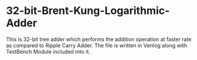 # 32-bit-Brent-Kung-Logarithmic-Adder
This is 32-bit tree adder which performs the addition operation at faster rate as compared to Ripple Carry Adder.
The file is written in Verilog along with TestBench Module included into it.
